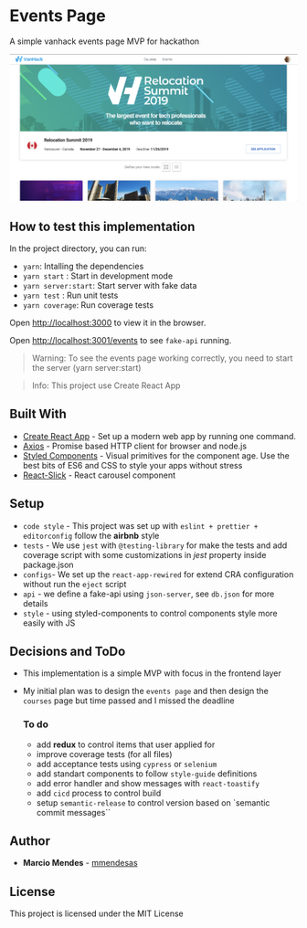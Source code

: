 # Events Page

A simple vanhack events page MVP for hackathon

![](src/assets/images/app-preview.png)

## How to test this implementation

In the project directory, you can run:

- `yarn`: Intalling the dependencies
- `yarn start` : Start in development mode
- `yarn server:start`: Start server with fake data
- `yarn test` : Run unit tests
- `yarn coverage`: Run coverage tests

Open [http://localhost:3000](http://localhost:3000) to view it in the browser.

Open [http://localhost:3001/events](http://localhost:3001/events) to see `fake-api` running.

> Warning: To see the events page working correctly, you need to start the server (yarn server:start)

> Info: This project use Create React App

## Built With

- [Create React App](https://create-react-app.dev/) - Set up a modern web app by running one command.
- [Axios](https://github.com/axios/axios) - Promise based HTTP client for browser and node.js
- [Styled Components](https://www.styled-components.com/) - Visual primitives for the component age. Use the best bits of ES6 and CSS to style your apps without stress
- [React-Slick](https://react-slick.neostack.com/) - React carousel component

## Setup

- `code style` - This project was set up with `eslint + prettier + editorconfig` follow the **airbnb** style
- `tests` - We use `jest` with `@testing-library` for make the tests and add coverage script with some customizations in _jest_ property inside package.json
- `configs`- We set up the `react-app-rewired` for extend CRA configuration without run the `eject` script
- `api` - we define a fake-api using `json-server`, see `db.json` for more details
- `style` - using styled-components to control components style more easily with JS

## Decisions and ToDo

- This implementation is a simple MVP with focus in the frontend layer
- My initial plan was to design the `events page` and then design the `courses` page but time passed and I missed the deadline

  ### To do

  - add **redux** to control items that user applied for
  - improve coverage tests (for all files)
  - add acceptance tests using `cypress` or `selenium`
  - add standart components to follow `style-guide` definitions
  - add error handler and show messages with `react-toastify`
  - add `cicd` process to control build
  - setup `semantic-release` to control version based on `semantic commit messages``

## Author

- **Marcio Mendes** - [mmendesas](https://github.com/mmendesas)

## License

This project is licensed under the MIT License
